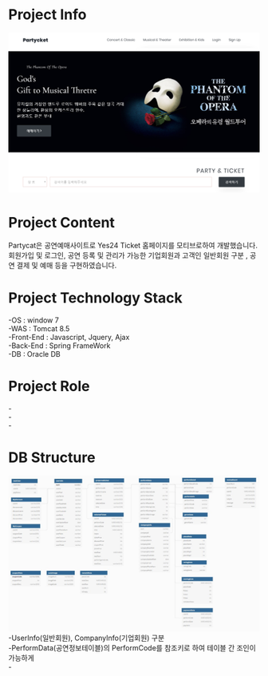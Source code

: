 # Project Info
<img src ="/projectimage/메인 헤더.PNG"/>

# Project Content
Partycat은 공연예매사이트로 Yes24 Ticket 홈페이지를 모티브로하여 개발했습니다. 
회원가입 및 로그인, 공연 등록 및 관리가 가능한 기업회원과 고객인 일반회원 구분 , 공연 결제 및 예매 등을 구현하였습니다.

# Project Technology Stack
-OS : window 7<br/>
-WAS : Tomcat 8.5<br/>
-Front-End : Javascript, Jquery, Ajax<br/>
-Back-End : Spring FrameWork<br/>
-DB : Oracle DB<br/>

# Project Role  
-<br/>
-<br/>
-<br/>

# DB Structure 
<img src ="/projectimage/dbdiagram.jpg"/>
-UserInfo(일반회원), CompanyInfo(기업회원) 구분<br/>
-PerformData(공연정보테이블)의 PerformCode를 참조키로 하여 테이블 간 조인이 가능하게  <br/>
-<br/>

# 
